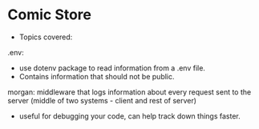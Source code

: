 # Comic Store

- Topics covered:

.env: 
- use dotenv package to read information from a .env file. 
- Contains information that should not be public.

morgan: middleware that logs information about every request sent to the server
  (middle of two systems - client and rest of server)
- useful for debugging your code, can help track down things faster.

